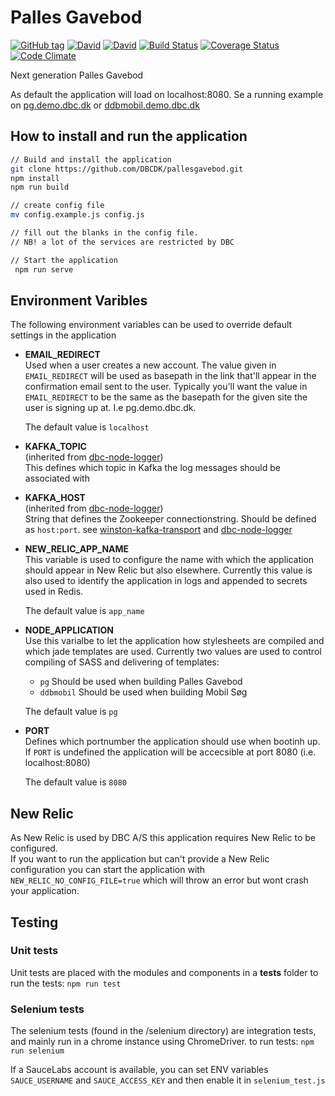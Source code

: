 # Palles Gavebod

[![GitHub tag](https://img.shields.io/github/tag/DBCDK/pallesgavebod.svg?style=flat-square)](https://github.com/DBCDK/pallesgavebod)
[![David](https://img.shields.io/david/DBCDK/pallesgavebod.svg?style=flat-square)](https://david-dm.org/DBCDK/pallesgavebod#info=dependencies)
[![David](https://img.shields.io/david/dev/DBCDK/pallesgavebod.svg?style=flat-square)](https://david-dm.org/DBCDK/pallesgavebod#info=devDependencies)
[![Build Status](https://travis-ci.org/DBCDK/pallesgavebod.svg?branch=master)](https://travis-ci.org/DBCDK/pallesgavebod)
[![Coverage Status](https://coveralls.io/repos/DBCDK/pallesgavebod/badge.svg?branch=master&service=github)](https://coveralls.io/github/DBCDK/pallesgavebod?branch=master)
[![Code Climate](https://codeclimate.com/github/DBCDK/pallesgavebod/badges/gpa.svg)](https://codeclimate.com/github/DBCDK/pallesgavebod)

Next generation Palles Gavebod

As default the application will load on localhost:8080. Se a running example on [pg.demo.dbc.dk](https://pg.demo.dbc.dk) or [ddbmobil.demo.dbc.dk](https://ddbmobil.demo.dbc.dk)

## How to install and run the application
```bash
// Build and install the application
git clone https://github.com/DBCDK/pallesgavebod.git
npm install
npm run build

// create config file
mv config.example.js config.js

// fill out the blanks in the config file. 
// NB! a lot of the services are restricted by DBC

// Start the application
 npm run serve
```

## Environment Varibles
The following environment variables can be used to override default settings in the application

- __EMAIL_REDIRECT__  
Used when a user creates a new account. The value given in `EMAIL_REDIRECT` will be used as basepath in the link that'll appear in the confirmation email sent to the user.
Typically you'll want the value in `EMAIL_REDIRECT` to be the same as the basepath for the given site the user is signing up at. I.e pg.demo.dbc.dk.  
  
  The default value is `localhost`

- __KAFKA_TOPIC__  
(inherited from [dbc-node-logger](https://www.npmjs.com/package/dbc-node-logger))  
This defines which topic in Kafka the log messages should be associated with 

- __KAFKA_HOST__  
(inherited from [dbc-node-logger](https://www.npmjs.com/package/dbc-node-logger))  
String that defines the Zookeeper connectionstring. Should be defined as `host:port`. see [winston-kafka-transport](https://www.npmjs.com/package/winston-kafka-transport) and [dbc-node-logger](https://www.npmjs.com/package/dbc-node-logger) 

- __NEW_RELIC_APP_NAME__  
This variable is used to configure the name with which the application should appear in New Relic but also elsewhere.
Currently this value is also used to identify the application in logs and appended to secrets used in Redis.  
  
  The default value is `app_name`

- __NODE_APPLICATION__  
Use this varialbe to let the application how stylesheets are compiled and which jade templates are used.
Currently two values are used to control compiling of SASS and delivering of templates:
  - `pg` Should be used when building Palles Gavebod
  - `ddbmobil` Should be used when building Mobil Søg
  
  The default value is `pg`

- __PORT__  
Defines which portnumber the application should use when bootinh up.
If `PORT` is undefined the application will be accecsible at port 8080 (i.e. localhost:8080)  
  
  The default value is `8080`

## New Relic
As New Relic is used by DBC A/S this application requires New Relic to be configured.  
If you want to run the application but can't provide a New Relic configuration you can start the application with `NEW_RELIC_NO_CONFIG_FILE=true` which will throw an error but wont crash your application.

## Testing

### Unit tests
Unit tests are placed with the modules and components in a __tests__ folder
to run the tests: `npm run test`

### Selenium tests
The selenium tests (found in the /selenium directory) are integration tests, and mainly run in a chrome instance using ChromeDriver.
to run tests: `npm run selenium`

If a SauceLabs account is available, you can set ENV variables `SAUCE_USERNAME` and `SAUCE_ACCESS_KEY` and then enable it in `selenium_test.js`


